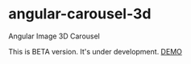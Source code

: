 # angular-carousel-3d
Angular Image 3D Carousel

This is BETA version. It's under development. 
[DEMO](http://vladimirbujanovic.com/angular-carousel-3d/demo/demo.html)
